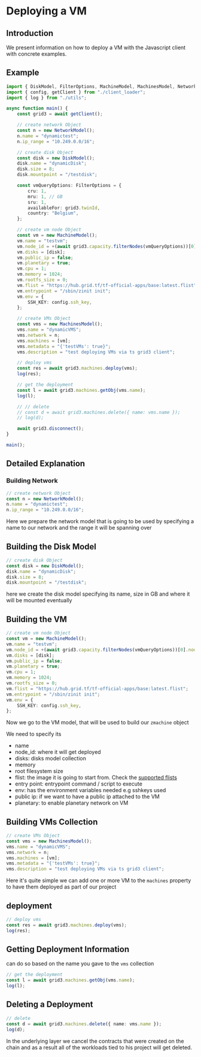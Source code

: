 
<h1> Deploying a VM </h1>

## Introduction

We present information on how to deploy a VM with the Javascript client with concrete examples.

## Example

```ts
import { DiskModel, FilterOptions, MachineModel, MachinesModel, NetworkModel } from "../src";
import { config, getClient } from "./client_loader";
import { log } from "./utils";

async function main() {
    const grid3 = await getClient();

    // create network Object
    const n = new NetworkModel();
    n.name = "dynamictest";
    n.ip_range = "10.249.0.0/16";

    // create disk Object
    const disk = new DiskModel();
    disk.name = "dynamicDisk";
    disk.size = 8;
    disk.mountpoint = "/testdisk";

    const vmQueryOptions: FilterOptions = {
        cru: 1,
        mru: 1, // GB
        sru: 1,
        availableFor: grid3.twinId,
        country: "Belgium",
    };

    // create vm node Object
    const vm = new MachineModel();
    vm.name = "testvm";
    vm.node_id = +(await grid3.capacity.filterNodes(vmQueryOptions))[0].nodeId; // TODO: allow random choice
    vm.disks = [disk];
    vm.public_ip = false;
    vm.planetary = true;
    vm.cpu = 1;
    vm.memory = 1024;
    vm.rootfs_size = 0;
    vm.flist = "https://hub.grid.tf/tf-official-apps/base:latest.flist";
    vm.entrypoint = "/sbin/zinit init";
    vm.env = {
        SSH_KEY: config.ssh_key,
    };

    // create VMs Object
    const vms = new MachinesModel();
    vms.name = "dynamicVMS";
    vms.network = n;
    vms.machines = [vm];
    vms.metadata = "{'testVMs': true}";
    vms.description = "test deploying VMs via ts grid3 client";

    // deploy vms
    const res = await grid3.machines.deploy(vms);
    log(res);

    // get the deployment
    const l = await grid3.machines.getObj(vms.name);
    log(l);

    // // delete
    // const d = await grid3.machines.delete({ name: vms.name });
    // log(d);

    await grid3.disconnect();
}

main();
```

## Detailed Explanation

### Building Network

```ts
// create network Object
const n = new NetworkModel();
n.name = "dynamictest";
n.ip_range = "10.249.0.0/16";
```

Here we prepare the network model that is going to be used by specifying a name to our network and the range it will be spanning over

## Building the Disk Model

```ts
// create disk Object
const disk = new DiskModel();
disk.name = "dynamicDisk";
disk.size = 8;
disk.mountpoint = "/testdisk";
```

here we create the disk model specifying its name, size in GB and where it will be mounted eventually

## Building the VM

```ts
// create vm node Object
const vm = new MachineModel();
vm.name = "testvm";
vm.node_id = +(await grid3.capacity.filterNodes(vmQueryOptions))[0].nodeId; // TODO: allow random choice
vm.disks = [disk];
vm.public_ip = false;
vm.planetary = true;
vm.cpu = 1;
vm.memory = 1024;
vm.rootfs_size = 0;
vm.flist = "https://hub.grid.tf/tf-official-apps/base:latest.flist";
vm.entrypoint = "/sbin/zinit init";
vm.env = {
    SSH_KEY: config.ssh_key,
};
```

Now we go to the VM model, that will be used to build our `zmachine` object

We need to specify its

- name
- node_id: where it will get deployed
- disks: disks model collection
- memory
- root filesystem size
- flist: the image it is going to start from. Check the [supported flists](../flist/grid3_supported_flists.md)
- entry point: entrypoint command / script to execute
- env: has the environment variables needed e.g sshkeys used
- public ip: if we want to have a public ip attached to the VM
- planetary: to enable planetary network on VM

## Building VMs Collection

```ts
// create VMs Object
const vms = new MachinesModel();
vms.name = "dynamicVMS";
vms.network = n;
vms.machines = [vm];
vms.metadata = "{'testVMs': true}";
vms.description = "test deploying VMs via ts grid3 client";
```

Here it's quite simple we can add one or more VM to the `machines` property to have them deployed as part of our project

## deployment

```ts
// deploy vms
const res = await grid3.machines.deploy(vms);
log(res);
```

## Getting Deployment Information

can do so based on the name you gave to the `vms` collection

```ts
// get the deployment
const l = await grid3.machines.getObj(vms.name);
log(l);
```

## Deleting a Deployment

```ts
// delete
const d = await grid3.machines.delete({ name: vms.name });
log(d);
```

In the underlying layer we cancel the contracts that were created on the chain and as a result all of the workloads tied to his project will get deleted.
